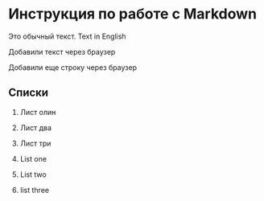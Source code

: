 # Инструкция по работе с Markdown

Это обычный текст. Text in English

Добавили текст через браузер

Добавили еще строку через браузер

## Списки

1. Лист олин
2. Лист два
3. Лист три

1. List one
2. List two
3. list three
